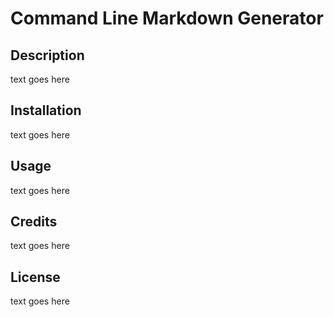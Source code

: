 # Command Line Markdown Generator


## Description

text goes here


## Installation

text goes here


## Usage

text goes here


## Credits

text goes here


## License

text goes here